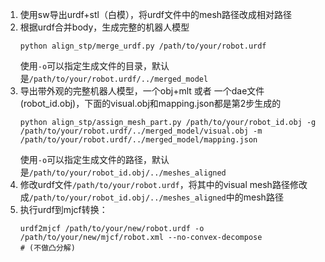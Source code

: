 1. 使用sw导出urdf+stl（白模），将urdf文件中的mesh路径改成相对路径
2. 根据urdf合并body，生成完整的机器人模型
    ```shell
    python align_stp/merge_urdf.py /path/to/your/robot.urdf
    ```
    使用`-o`可以指定生成文件的目录，默认是`/path/to/your/robot.urdf/../merged_model`
3. 导出带外观的完整机器人模型，一个obj+mlt 或者 一个dae文件 (robot_id.obj)，下面的visual.obj和mapping.json都是第2步生成的
    ```shell
    python align_stp/assign_mesh_part.py /path/to/your/robot_id.obj -g /path/to/your/robot.urdf/../merged_model/visual.obj -m /path/to/your/robot.urdf/../merged_model/mapping.json
    ```
    使用`-o`可以指定生成文件的路径，默认是`/path/to/your/robot_id.obj/../meshes_aligned`
4. 修改urdf文件`/path/to/your/robot.urdf`，将其中的visual mesh路径修改成`/path/to/your/robot_id.obj/../meshes_aligned`中的mesh路径
5. 执行urdf到mjcf转换：
    ```shell
    urdf2mjcf /path/to/your/new/robot.urdf -o /path/to/your/new/mjcf/robot.xml --no-convex-decompose
    # (不做凸分解)
    ```